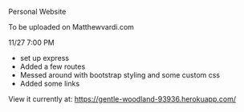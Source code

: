 Personal Website

To be uploaded on Matthewvardi.com

11/27 7:00 PM
- set up express
- Added a few routes
- Messed around with bootstrap styling and some custom css
- Added some links

View it currently at: https://gentle-woodland-93936.herokuapp.com/